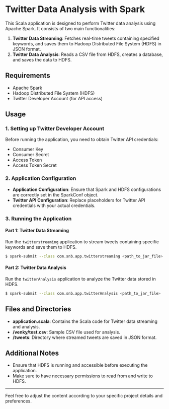 # Twitter Data Analysis with Spark

This Scala application is designed to perform Twitter data analysis using Apache Spark. It consists of two main functionalities: 

1. **Twitter Data Streaming**: Fetches real-time tweets containing specified keywords, and saves them to Hadoop Distributed File System (HDFS) in JSON format.
2. **Twitter Data Analysis**: Reads a CSV file from HDFS, creates a database, and saves the data to HDFS.

## Requirements

- Apache Spark
- Hadoop Distributed File System (HDFS)
- Twitter Developer Account (for API access)

## Usage

### 1. Setting up Twitter Developer Account

Before running the application, you need to obtain Twitter API credentials:

- Consumer Key
- Consumer Secret
- Access Token
- Access Token Secret

### 2. Application Configuration

- **Application Configuration**: Ensure that Spark and HDFS configurations are correctly set in the SparkConf object.
- **Twitter API Configuration**: Replace placeholders for Twitter API credentials with your actual credentials.

### 3. Running the Application

#### Part 1: Twitter Data Streaming

Run the `twitterstreaming` application to stream tweets containing specific keywords and save them to HDFS.

```bash
$ spark-submit --class com.snb.app.twitterstreaming <path_to_jar_file>
```

#### Part 2: Twitter Data Analysis

Run the `twitterAnalysis` application to analyze the Twitter data stored in HDFS.

```bash
$ spark-submit --class com.snb.app.twitterAnalysis <path_to_jar_file>
```

## Files and Directories

- **application.scala**: Contains the Scala code for Twitter data streaming and analysis.
- **/venky/test.csv**: Sample CSV file used for analysis.
- **/tweets**: Directory where streamed tweets are saved in JSON format.

## Additional Notes

- Ensure that HDFS is running and accessible before executing the application.
- Make sure to have necessary permissions to read from and write to HDFS.


---

Feel free to adjust the content according to your specific project details and preferences.
